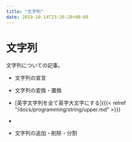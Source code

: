 ```yaml
---
title: "文字列"
date: 2019-10-14T23:26:28+09:00
---
```


# 文字列

文字列についての記事。

- 文字列の宣言

- 文字列の変換・置換
 - [英字文字列を全て英字大文字にする]({{< relref "/docs/programming/string/upper.md" >}})
 - 
- 文字列の追加・削除・分割